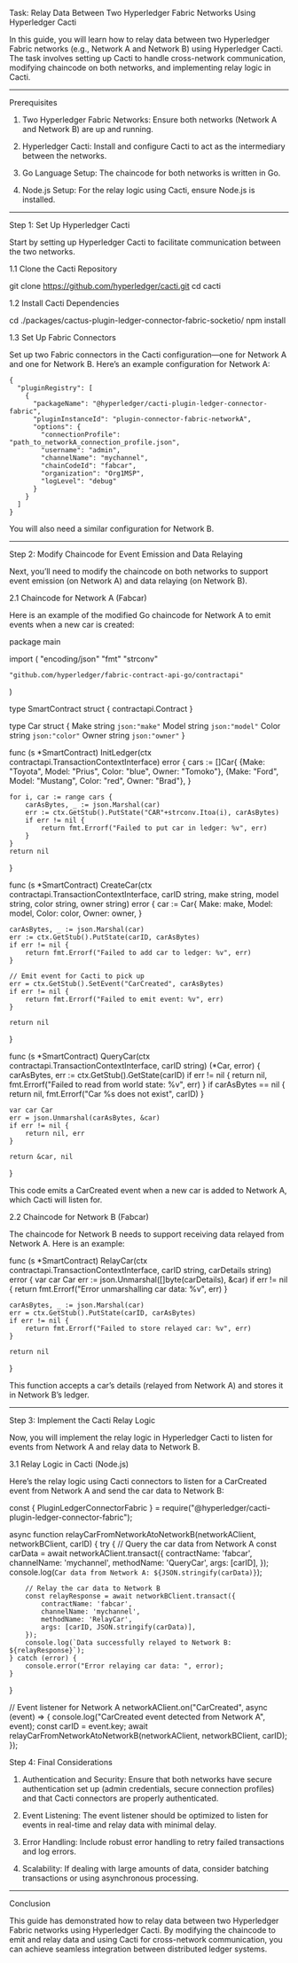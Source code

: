 Task: Relay Data Between Two Hyperledger Fabric Networks Using Hyperledger Cacti

In this guide, you will learn how to relay data between two Hyperledger Fabric networks (e.g., Network A and Network B) using Hyperledger Cacti. The task involves setting up Cacti to handle cross-network communication, modifying chaincode on both networks, and implementing relay logic in Cacti.


---

Prerequisites

1. Two Hyperledger Fabric Networks: Ensure both networks (Network A and Network B) are up and running.


2. Hyperledger Cacti: Install and configure Cacti to act as the intermediary between the networks.


3. Go Language Setup: The chaincode for both networks is written in Go.


4. Node.js Setup: For the relay logic using Cacti, ensure Node.js is installed.




---

Step 1: Set Up Hyperledger Cacti

Start by setting up Hyperledger Cacti to facilitate communication between the two networks.

1.1 Clone the Cacti Repository

git clone https://github.com/hyperledger/cacti.git
cd cacti

1.2 Install Cacti Dependencies

cd ./packages/cactus-plugin-ledger-connector-fabric-socketio/
npm install

1.3 Set Up Fabric Connectors

Set up two Fabric connectors in the Cacti configuration—one for Network A and one for Network B. Here’s an example configuration for Network A:
```
{
  "pluginRegistry": [
    {
      "packageName": "@hyperledger/cacti-plugin-ledger-connector-fabric",
      "pluginInstanceId": "plugin-connector-fabric-networkA",
      "options": {
        "connectionProfile": "path_to_networkA_connection_profile.json",
        "username": "admin",
        "channelName": "mychannel",
        "chainCodeId": "fabcar",
        "organization": "Org1MSP",
        "logLevel": "debug"
      }
    }
  ]
}
```
You will also need a similar configuration for Network B.


---

Step 2: Modify Chaincode for Event Emission and Data Relaying

Next, you’ll need to modify the chaincode on both networks to support event emission (on Network A) and data relaying (on Network B).

2.1 Chaincode for Network A (Fabcar)

Here is an example of the modified Go chaincode for Network A to emit events when a new car is created:

package main

import (
	"encoding/json"
	"fmt"
	"strconv"

	"github.com/hyperledger/fabric-contract-api-go/contractapi"
)

type SmartContract struct {
	contractapi.Contract
}

type Car struct {
	Make   string `json:"make"`
	Model  string `json:"model"`
	Color  string `json:"color"`
	Owner  string `json:"owner"`
}

func (s *SmartContract) InitLedger(ctx contractapi.TransactionContextInterface) error {
	cars := []Car{
		{Make: "Toyota", Model: "Prius", Color: "blue", Owner: "Tomoko"},
		{Make: "Ford", Model: "Mustang", Color: "red", Owner: "Brad"},
	}

	for i, car := range cars {
		carAsBytes, _ := json.Marshal(car)
		err := ctx.GetStub().PutState("CAR"+strconv.Itoa(i), carAsBytes)
		if err != nil {
			return fmt.Errorf("Failed to put car in ledger: %v", err)
		}
	}
	return nil
}

func (s *SmartContract) CreateCar(ctx contractapi.TransactionContextInterface, carID string, make string, model string, color string, owner string) error {
	car := Car{
		Make:  make,
		Model: model,
		Color: color,
		Owner: owner,
	}

	carAsBytes, _ := json.Marshal(car)
	err := ctx.GetStub().PutState(carID, carAsBytes)
	if err != nil {
		return fmt.Errorf("Failed to add car to ledger: %v", err)
	}

	// Emit event for Cacti to pick up
	err = ctx.GetStub().SetEvent("CarCreated", carAsBytes)
	if err != nil {
		return fmt.Errorf("Failed to emit event: %v", err)
	}

	return nil
}

func (s *SmartContract) QueryCar(ctx contractapi.TransactionContextInterface, carID string) (*Car, error) {
	carAsBytes, err := ctx.GetStub().GetState(carID)
	if err != nil {
		return nil, fmt.Errorf("Failed to read from world state: %v", err)
	}
	if carAsBytes == nil {
		return nil, fmt.Errorf("Car %s does not exist", carID)
	}

	var car Car
	err = json.Unmarshal(carAsBytes, &car)
	if err != nil {
		return nil, err
	}

	return &car, nil
}

This code emits a CarCreated event when a new car is added to Network A, which Cacti will listen for.

2.2 Chaincode for Network B (Fabcar)

The chaincode for Network B needs to support receiving data relayed from Network A. Here is an example:

func (s *SmartContract) RelayCar(ctx contractapi.TransactionContextInterface, carID string, carDetails string) error {
	var car Car
	err := json.Unmarshal([]byte(carDetails), &car)
	if err != nil {
		return fmt.Errorf("Error unmarshalling car data: %v", err)
	}

	carAsBytes, _ := json.Marshal(car)
	err = ctx.GetStub().PutState(carID, carAsBytes)
	if err != nil {
		return fmt.Errorf("Failed to store relayed car: %v", err)
	}

	return nil
}

This function accepts a car’s details (relayed from Network A) and stores it in Network B’s ledger.


---

Step 3: Implement the Cacti Relay Logic

Now, you will implement the relay logic in Hyperledger Cacti to listen for events from Network A and relay data to Network B.

3.1 Relay Logic in Cacti (Node.js)

Here’s the relay logic using Cacti connectors to listen for a CarCreated event from Network A and send the car data to Network B:

const { PluginLedgerConnectorFabric } = require("@hyperledger/cacti-plugin-ledger-connector-fabric");

async function relayCarFromNetworkAtoNetworkB(networkAClient, networkBClient, carID) {
    try {
        // Query the car data from Network A
        const carData = await networkAClient.transact({
            contractName: 'fabcar',
            channelName: 'mychannel',
            methodName: 'QueryCar',
            args: [carID],
        });
        console.log(`Car data from Network A: ${JSON.stringify(carData)}`);

        // Relay the car data to Network B
        const relayResponse = await networkBClient.transact({
            contractName: 'fabcar',
            channelName: 'mychannel',
            methodName: 'RelayCar',
            args: [carID, JSON.stringify(carData)],
        });
        console.log(`Data successfully relayed to Network B: ${relayResponse}`);
    } catch (error) {
        console.error("Error relaying car data: ", error);
    }
}

// Event listener for Network A
networkAClient.on("CarCreated", async (event) => {
    console.log("CarCreated event detected from Network A", event);
    const carID = event.key;
    await relayCarFromNetworkAtoNetworkB(networkAClient, networkBClient, carID);
});

Step 4: Final Considerations

1. Authentication and Security: Ensure that both networks have secure authentication set up (admin credentials, secure connection profiles) and that Cacti connectors are properly authenticated.


2. Event Listening: The event listener should be optimized to listen for events in real-time and relay data with minimal delay.


3. Error Handling: Include robust error handling to retry failed transactions and log errors.


4. Scalability: If dealing with large amounts of data, consider batching transactions or using asynchronous processing.




---

Conclusion

This guide has demonstrated how to relay data between two Hyperledger Fabric networks using Hyperledger Cacti. By modifying the chaincode to emit and relay data and using Cacti for cross-network communication, you can achieve seamless integration between distributed ledger systems.

